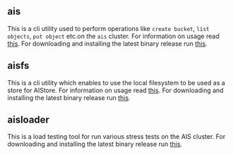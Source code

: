 ## ais

This is a cli utility used to perform operations like `create bucket`, `list objects`, `put object` etc.on the `ais` cluster.
For information on usage read [this](/cmd/cli/README.md).
For downloading and installing the latest binary release run [this](/cmd/cli/install_bin.sh).

## aisfs

This is a cli utility which enables to use the local filesystem to be used as a store for AIStore.
For information on usage read [this](/cmd/aisfs/README.md).
For downloading and installing the latest binary release run [this](/cmd/aisfs/install_bin.sh).

## aisloader

This is a load testing tool for run various stress tests on the AIS cluster.
For downloading and installing the latest binary release run [this](/cmd/aisloader/install_bin.sh).
